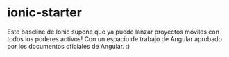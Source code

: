 # ionic-starter
Este baseline de Ionic supone que ya puede lanzar proyectos móviles con todos los poderes activos! Con un espacio de trabajo de Angular aprobado por los documentos oficiales de Angular. :)
